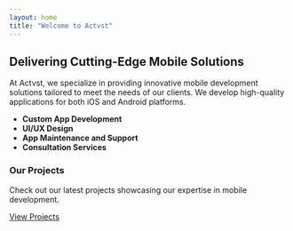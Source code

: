 ```yaml
---
layout: home
title: "Welcome to Actvst"
---
```


## Delivering Cutting-Edge Mobile Solutions

At Actvst, we specialize in providing innovative mobile development solutions tailored to meet the needs of our clients. We develop high-quality applications for both iOS and Android platforms.

- **Custom App Development**
- **UI/UX Design**
- **App Maintenance and Support**
- **Consultation Services**

### Our Projects

Check out our latest projects showcasing our expertise in mobile development.

[View Projects](projects.html)